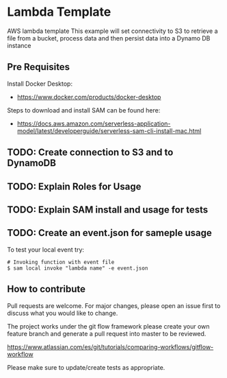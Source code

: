 # Lambda Template 

AWS lambda template
This example will set connectivity to S3 to retrieve a file from a bucket, process data and then persist data into a Dynamo DB instance

## Pre Requisites

Install Docker Desktop:

- https://www.docker.com/products/docker-desktop

Steps to download and install SAM can be found here:

- https://docs.aws.amazon.com/serverless-application-model/latest/developerguide/serverless-sam-cli-install-mac.html

## TODO: Create connection to S3 and to DynamoDB



## TODO: Explain Roles for Usage
## TODO: Explain SAM install and usage for tests
## TODO: Create an event.json for sameple usage

To test your local event try:

```
# Invoking function with event file
$ sam local invoke "lambda name" -e event.json
```

## How to contribute

Pull requests are welcome. For major changes, please open an issue first to discuss what you would like to change.

The project works under the git flow framework please create your own feature branch and generate a pull request into master to be reviewed.

https://www.atlassian.com/es/git/tutorials/comparing-workflows/gitflow-workflow

Please make sure to update/create tests as appropriate.
